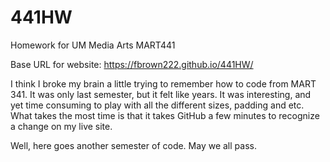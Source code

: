 # 441HW
Homework for UM Media Arts MART441

Base URL for website: https://fbrown222.github.io/441HW/


I think I broke my brain a little trying to remember how to code from MART 341.
It was only last semester, but it felt like years. It was interesting, and yet time
consuming to play with all the different sizes, padding and etc. What takes the most
time is that it takes GitHub a few minutes to recognize a change on my live site.

Well, here goes another semester of code. May we all pass. 
